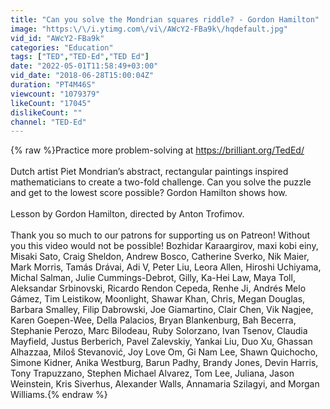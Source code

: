 ```yaml
---
title: "Can you solve the Mondrian squares riddle? - Gordon Hamilton"
image: "https:\/\/i.ytimg.com\/vi\/AWcY2-FBa9k\/hqdefault.jpg"
vid_id: "AWcY2-FBa9k"
categories: "Education"
tags: ["TED","TED-Ed","TED Ed"]
date: "2022-05-01T11:58:49+03:00"
vid_date: "2018-06-28T15:00:04Z"
duration: "PT4M46S"
viewcount: "1079379"
likeCount: "17045"
dislikeCount: ""
channel: "TED-Ed"
---
```

{% raw %}Practice more problem-solving at <a rel="nofollow" target="blank" href="https://brilliant.org/TedEd/">https://brilliant.org/TedEd/</a><br /><br />Dutch artist Piet Mondrian’s abstract, rectangular paintings inspired mathematicians to create a two-fold challenge. Can you solve the puzzle and get to the lowest score possible? Gordon Hamilton shows how.<br /><br />Lesson by Gordon Hamilton, directed by Anton Trofimov.<br /><br />Thank you so much to our patrons for supporting us on Patreon! Without you this video would not be possible! Bozhidar Karaargirov, maxi kobi einy, Misaki Sato, Craig Sheldon, Andrew Bosco, Catherine Sverko, Nik Maier, Mark Morris, Tamás Drávai, Adi V, Peter Liu, Leora Allen, Hiroshi Uchiyama, Michal Salman, Julie Cummings-Debrot, Gilly, Ka-Hei Law, Maya Toll, Aleksandar Srbinovski, Ricardo Rendon Cepeda, Renhe Ji, Andrés Melo Gámez, Tim Leistikow, Moonlight, Shawar Khan, Chris, Megan Douglas, Barbara Smalley, Filip Dabrowski, Joe Giamartino, Clair Chen, Vik Nagjee, Karen Goepen-Wee, Della Palacios, Bryan Blankenburg, Bah Becerra, Stephanie Perozo, Marc Bilodeau, Ruby Solorzano, Ivan Tsenov, Claudia Mayfield, Justus Berberich, Pavel Zalevskiy, Yankai Liu, Duo Xu, Ghassan Alhazzaa, Miloš Stevanović, Joy Love Om, Gi Nam Lee, Shawn Quichocho, Simone Kidner, Anika Westburg, Barun Padhy, Brandy Jones, Devin Harris, Tony Trapuzzano, Stephen Michael Alvarez, Tom Lee, Juliana, Jason Weinstein, Kris Siverhus, Alexander Walls, Annamaria Szilagyi, and Morgan Williams.{% endraw %}
